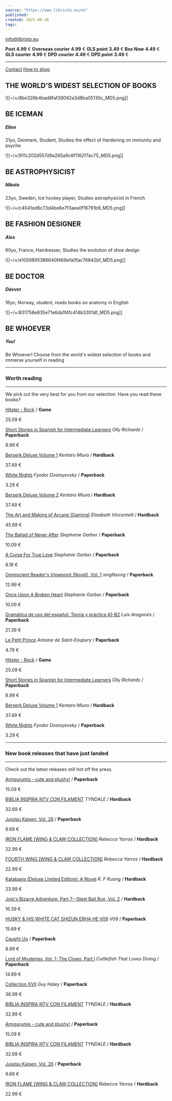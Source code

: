 ```yaml
---
source: "https://www.libristo.eu/en"
published:
created: 2025-08-16
tags:
---
```

[info@libristo.eu](https://www.libristo.eu/ "Call us!")

**Post** **4.99** € **Overseas courier** **4.99** € **GLS point** **3.49** € **Box Now** **4.49** € **GLS courier** **4.99** € **DPD courier** **4.49** € **DPD point** **3.49** €

---

[Contact](https://www.libristo.eu/en/contact) [How to shop](https://www.libristo.eu/en/frequently-asked-questions)

## THE WORLD'S WIDEST SELECTION OF BOOKS

![[~/×/8be326b4bad8faf39092a3d8ba05130c_MD5.png]]

## BE ICEMAN

##### Ellen

21yo, Denmark, Student, Studies the effect of Hardening on immunity and psyche

![[~/×/911c202d557d9a265a9c6f1162f7ac75_MD5.png]]

## BE ASTROPHYSICIST

##### Nikola

23yo, Sweden, Ice hockey player, Studies astrophysicist in French

![[~/×/c4041ed6c73d4be6e7f3aea0f16791b9_MD5.png]]

## BE FASHION DESIGNER

##### Alex

60yo, France, Hairdresser, Studies the evolution of shoe design

![[~/×/e1059895386640f469efa0fac76842bf_MD5.png]]

## BE DOCTOR

##### Dávvet

16yo, Norway, student, reads books on anatomy in English

![[~/×/831758e835e71e6da1f4fc414b3301df_MD5.png]]

## BE WHOEVER

##### You!

Be Whoever! Choose from the world's widest selection of books and immerse yourself in reading

---

### Worth reading

---

We pick out the very best for you from our selection. Have you read these books?

[Hitster - Rock](https://www.libristo.eu/en/gametoy/hitster-rock_48995901) / **Game**

25.09 €

[Short Stories in Spanish for Intermediate Learners](https://www.libristo.eu/en/book/short-stories-in-spanish-for-intermediate-learners_22471483) *Olly Richards* / **Paperback**

8.99 €

[Berserk Deluxe Volume 1](https://www.libristo.eu/en/book/berserk-deluxe-volume-1_20914796) *Kentaro Miura* / **Hardback**

37.49 €

[White Nights](https://www.libristo.eu/en/book/white-nights_09923931) *Fyodor Dostoyevsky* / **Paperback**

3.29 €

[Berserk Deluxe Volume 2](https://www.libristo.eu/en/book/berserk-deluxe-volume-2_20805371) *Kentaro Miura* / **Hardback**

37.49 €

[The Art and Making of Arcane (Gaming)](https://www.libristo.eu/en/book/untitled-art_46250183) *Elisabeth Vincentelli* / **Hardback**

45.69 €

[The Ballad of Never After](https://www.libristo.eu/en/book/the-ballad-of-never-after_41441032) *Stephanie Garber* / **Paperback**

10.09 €

[A Curse For True Love](https://www.libristo.eu/en/book/a-curse-for-true-love_44051059) *Stephanie Garber* / **Paperback**

8.19 €

[Omniscient Reader's Viewpoint (Novel), Vol. 1](https://www.libristo.eu/en/book/omniscient-reader-s-viewpoint-novel-vol-1_46807983) *singNsong* / **Paperback**

12.99 €

[Once Upon A Broken Heart](https://www.libristo.eu/en/book/once-upon-a-broken-heart_37060054) *Stephanie Garber* / **Paperback**

10.09 €

[Gramática de uso del español: Teoría y práctica A1-B2](https://www.libristo.eu/en/book/gramatica-de-uso-del-espanol-teoria-y-practica_04456526) *Luis Aragonés* / **Paperback**

21.39 €

[Le Petit Prince](https://www.libristo.eu/en/book/le-petit-prince-antoine-de-saint-exupery_18824237) *Antoine de Saint-Exupery* / **Paperback**

4.79 €

[Hitster - Rock](https://www.libristo.eu/en/gametoy/hitster-rock_48995901) / **Game**

25.09 €

[Short Stories in Spanish for Intermediate Learners](https://www.libristo.eu/en/book/short-stories-in-spanish-for-intermediate-learners_22471483) *Olly Richards* / **Paperback**

8.99 €

[Berserk Deluxe Volume 1](https://www.libristo.eu/en/book/berserk-deluxe-volume-1_20914796) *Kentaro Miura* / **Hardback**

37.49 €

[White Nights](https://www.libristo.eu/en/book/white-nights_09923931) *Fyodor Dostoyevsky* / **Paperback**

3.29 €

---

### New book releases that have just landed

---

Check out the latest releases still hot off the press.

[Amigurumis - cute and plushy!](https://www.libristo.eu/en/book/amigurumis-cute-and-plushy_48372524) / **Paperback**

15.09 €

[BIBLIA INSPIRA NTV CON FILAMENT](https://www.libristo.eu/en/book/biblia-inspira-ntv-con-filament_46677599) *TYNDALE* / **Hardback**

32.69 €

[Jujutsu Kaisen, Vol. 26](https://www.libristo.eu/en/book/jujutsu-kaisen-vol-26_46828612) / **Paperback**

9.69 €

[IRON FLAME \[WING & CLAW COLLECTION\]](https://www.libristo.eu/en/book/iron-flame-wing-claw-collection_49043461) *Rebecca Yarros* / **Hardback**

22.99 €

[FOURTH WING \[WING & CLAW COLLECTION\]](https://www.libristo.eu/en/book/fourth-wing-wing-claw-collection_49043460) *Rebecca Yarros* / **Hardback**

22.99 €

[Katabasis (Deluxe Limited Edition): A Novel](https://www.libristo.eu/en/book/katabasis_45692903) *R. F Kuang* / **Hardback**

23.99 €

[Jojo's Bizarre Adventure: Part 7--Steel Ball Run, Vol. 2](https://www.libristo.eu/en/book/jojo-s-bizarre-adventure-part-7-steel-ball-run-vol-2_46828630) / **Hardback**

16.39 €

[HUSKY & HIS WHITE CAT SHIZUN ERHA HE V09](https://www.libristo.eu/en/book/husky-his-white-cat-shizun-erha-he-v09_46458810) *V09* / **Paperback**

15.69 €

[Caught Up](https://www.libristo.eu/en/book/caught-up_48076897) / **Paperback**

8.99 €

[Lord of Mysteries, Vol. 1: The Clown, Part I](https://www.libristo.eu/en/book/lord-of-mysteries-vol-1_47140417) *Cuttlefish That Loves Diving* / **Paperback**

14.89 €

[Collection XVII](https://www.libristo.eu/en/book/collection-xvii_48386052) *Guy Haley* / **Paperback**

36.99 €

[BIBLIA INSPIRA NTV CON FILAMENT](https://www.libristo.eu/en/book/biblia-inspira-ntv-con-filament_46677598) *TYNDALE* / **Hardback**

32.89 €

[Amigurumis - cute and plushy!](https://www.libristo.eu/en/book/amigurumis-cute-and-plushy_48372524) / **Paperback**

15.09 €

[BIBLIA INSPIRA NTV CON FILAMENT](https://www.libristo.eu/en/book/biblia-inspira-ntv-con-filament_46677599) *TYNDALE* / **Hardback**

32.69 €

[Jujutsu Kaisen, Vol. 26](https://www.libristo.eu/en/book/jujutsu-kaisen-vol-26_46828612) / **Paperback**

9.69 €

[IRON FLAME \[WING & CLAW COLLECTION\]](https://www.libristo.eu/en/book/iron-flame-wing-claw-collection_49043461) *Rebecca Yarros* / **Hardback**

22.99 €